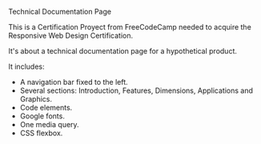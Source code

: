 Technical Documentation Page

This is a Certification Proyect from FreeCodeCamp needed to acquire the Responsive Web Design Certification.

It's about a technical documentation page for a hypothetical product.

It includes:

  - A navigation bar fixed to the left.
  - Several sections: Introduction, Features, Dimensions, Applications and Graphics.
  - Code elements.
  - Google fonts.
  - One media query.
  - CSS flexbox.
